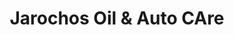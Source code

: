 ---
title: "Jarochos Oil & Auto CAre"
url: /elgin/jarochos-oil-und-auto-care/
shop: Autowerkstatt
---